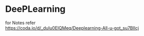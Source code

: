 # DeePLearning<br>
for Notes refer <br>
https://coda.io/d/_duIu0EIQMeq/Deeplearning-All-u-got_su7BIIcj
